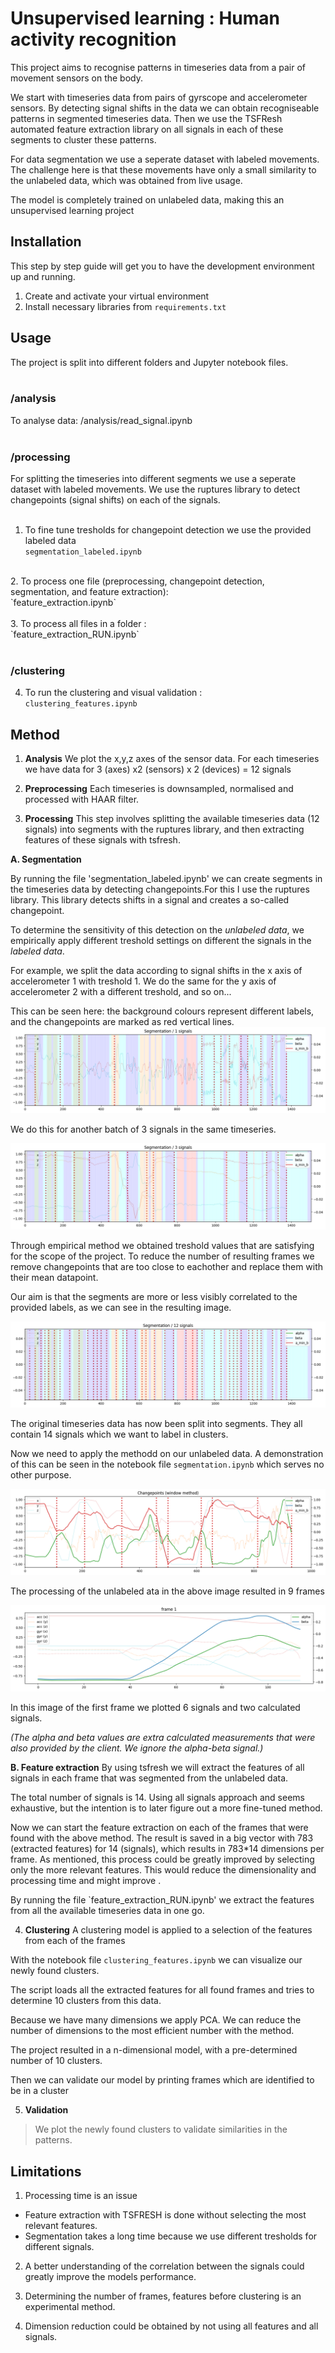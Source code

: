# Unsupervised learning : Human activity recognition

This project aims to recognise patterns in timeseries data from a pair of movement sensors on the body. 

We start with timeseries data from pairs of gyrscope and accelerometer sensors. By detecting signal shifts in the data we can obtain recogniseable patterns in segmented timeseries data. Then we use the TSFResh automated feature extraction library on all signals in each of these segments to cluster these patterns.

For data segmentation we use a seperate dataset with labeled movements. The challenge here is that these movements have only a small similarity to the unlabeled data, which was obtained from live usage.

The model is completely trained on unlabeled data, making this an unsupervised learning project

## Installation

This step by step guide will get you to have the development environment up and running.

1. Create and activate your virtual environment
2. Install necessary libraries from `requirements.txt`
 
## Usage

The project is split into different folders and Jupyter notebook files.<br>
<br>

### /analysis

To analyse data: /analysis/read_signal.ipynb<br>
<br>

### /processing

For splitting the timeseries into different segments we use a seperate dataset with labeled movements. We use the ruptures library to detect changepoints (signal shifts) on each of the signals.<br>
<br>
1. To fine tune tresholds for changepoint detection we use the provided labeled data<br>
`segmentation_labeled.ipynb`<br>
<br>
2. To process one file (preprocessing, changepoint detection, segmentation, and feature extraction): <br>
`feature_extraction.ipynb`<br>
<br>
3. To process all files in a folder : <br>
`feature_extraction_RUN.ipynb`<br>
<br>

### /clustering

4. To run the clustering and visual validation :<br>
`clustering_features.ipynb`<br>
 
## Method

1. **Analysis**
We plot the x,y,z axes of the sensor data. For each timeseries we have data for 3 (axes) x2 (sensors) x 2 (devices) = 12 signals

2. **Preprocessing**
Each timeseries is downsampled, normalised and processed with HAAR filter.

3. **Processing**
This step involves splitting the available timeseries data (12 signals) into segments with the ruptures library, and then extracting features of these signals with tsfresh.

**A. Segmentation**

By running the file 'segmentation_labeled.ipynb' we can create segments in the timeseries data by detecting changepoints.For this I use the ruptures library. This library detects shifts in a signal and creates a so-called changepoint.

To determine the sensitivity of this detection on the *unlabeled data*, we empirically apply different treshold settings on different the signals in the *labeled data*.

For example, we split the data according to signal shifts in the x axis of accelerometer 1 with treshold 1. We do the same for the y axis of accelerometer 2 with a different treshold, and so on...

This can be seen here: the background colours represent different labels, and the changepoints are marked as red vertical lines.
![image](/assets/segmentation_1_signal.png)

We do this for another batch of 3 signals in the same timeseries.

![image](/assets/segmentation_3_signal.png)

Through empirical method we obtained treshold values that are satisfying for the scope of the project. To reduce the number of resulting frames we remove changepoints that are too close to eachother and replace them with their mean datapoint. 

Our aim is that the segments are more or less visibly correlated to the provided labels, as we can see in the resulting image.

![image](/assets/segmentation_12_signals.png)

The original timeseries data has now been split into segments. They all contain 14 signals which we want to label in clusters. 


Now we need to apply the methodd on our unlabeled data. A demonstration of this can be seen in the notebook file `segmentation.ipynb` which serves no other purpose.

![image](/assets/changepoints_unlabeled_1.png)

The processing of the unlabeled ata in the above image resulted in 9 frames

![image](/assets/frame_unlabeled_1.png)

In this image of the first frame we plotted 6 signals and two calculated signals. 

*(The alpha and beta values are extra calculated measurements that were also provided by the client. We ignore the alpha-beta signal.)*

**B. Feature extraction**
By using tsfresh we will extract the features of all signals in each frame that was segmented from the unlabeled data.
 
The total number of signals is 14. Using all signals approach and seems exhaustive, but the intention is to later figure out a more fine-tuned method.

Now we can start the feature extraction on each of the frames that were found with the above method. The result is saved in a big vector with 783 (extracted features) for 14 (signals), which results in 783*14 dimensions per frame. As mentioned, this process could be greatly improved by selecting only the more relevant features. This would reduce the dimensionality and processing time and might improve .

By running the file `feature_extraction_RUN.ipynb' we extract the features from all the available timeseries data in one go.

4. **Clustering**
A clustering model is applied to a selection of the features from each of the frames

With the notebook file `clustering_features.ipynb` we can visualize our newly found clusters.

The script loads all the extracted features for all found frames and tries to determine 10 clusters from this data.

Because we have many dimensions we apply PCA. We can reduce the number of dimensions to the most efficient number with the method.

The project resulted in a n-dimensional model, with a pre-determined number of 10 clusters.

Then we can validate our model by printing frames which are identified to be in a cluster

5. **Validation**
> We plot the newly found clusters to validate similarities in the patterns.
 
## Limitations

1. Processing time is an issue

- Feature extraction with TSFRESH is done without selecting the most relevant features. 
- Segmentation takes a long time because we use different tresholds for different signals.

2. A better understanding of the correlation between the signals could greatly improve the models performance.

3. Determining the number of frames, features before clustering is an experimental method. 

4. Dimension reduction could be obtained by not using all features and all signals. 

 
